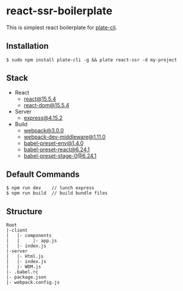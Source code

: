 # react-ssr-boilerplate
This is simplest react boilerplate for [plate-cli](https://github.com/haegul/plate-cli).

## Installation
```
$ sudo npm install plate-cli -g && plate react-ssr -d my-project
```

## Stack
- React
    - react@15.5.4
    - react-dom@15.5.4
- Server
    - express@4.15.2
- Build
    - webpack@3.0.0
    - webpack-dev-middleware@1.11.0
    - babel-preset-env@1.4.0
    - babel-preset-react@6.24.1
    - babel-preset-stage-0@6.24.1

## Default Commands
```
$ npm run dev    // lunch express
$ npm run build  // build bundle files
```

## Structure
```
Root
|-client
|   |- components
|   |     |- app.js
|   |- index.js
|-server
|   |- Html.js
|   |- index.js
|   |- WDM.js
|- .babel.rc
|- package.json
|- webpack.config.js
```
